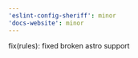 ```yaml
---
'eslint-config-sheriff': minor
'docs-website': minor
---
```


fix(rules): fixed broken astro support
